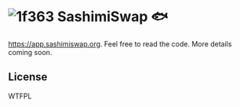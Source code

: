 # ![1f363](https://user-images.githubusercontent.com/70681242/92075686-f5821400-edf3-11ea-92c3-57f631a3fe62.png) SashimiSwap 🐟

https://app.sashimiswap.org. Feel free to read the code. More details coming soon.

## License

WTFPL

